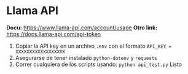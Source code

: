 # Llama API

**Docu:** https://www.llama-api.com/account/usage
**Otro link:** https://docs.llama-api.com/api-token

1. Copiar la API key en un archivo `.env` con el formato
`API_KEY = XXXXXXXXXXXXXXXXXX`
2. Asegurarse de tener instalado `python-dotenv` y `requests`
3. Correr cualquiera de los scripts usando:
`python api_test.py`
Listo
